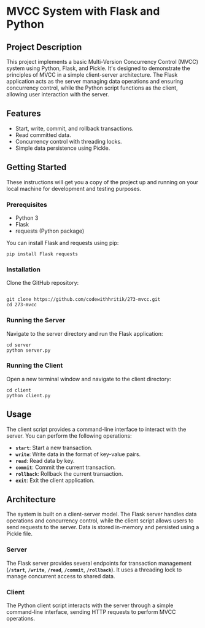 **MVCC System with Flask and Python**
=====================================

**Project Description**
-----------------------

This project implements a basic Multi-Version Concurrency Control (MVCC) system using Python, Flask, and Pickle. It's designed to demonstrate the principles of MVCC in a simple client-server architecture. The Flask application acts as the server managing data operations and ensuring concurrency control, while the Python script functions as the client, allowing user interaction with the server.

**Features**
------------

-   Start, write, commit, and rollback transactions.
-   Read committed data.
-   Concurrency control with threading locks.
-   Simple data persistence using Pickle.

**Getting Started**
-------------------

These instructions will get you a copy of the project up and running on your local machine for development and testing purposes.

### **Prerequisites**

-   Python 3
-   Flask
-   requests (Python package)

You can install Flask and requests using pip:

```
pip install Flask requests

```

### **Installation**

Clone the GitHub repository:

```

git clone https://github.com/codewithhritik/273-mvcc.git
cd 273-mvcc

```

### **Running the Server**

Navigate to the server directory and run the Flask application:

```
cd server
python server.py

```

### **Running the Client**

Open a new terminal window and navigate to the client directory:

```
cd client
python client.py

```

**Usage**
---------

The client script provides a command-line interface to interact with the server. You can perform the following operations:

-   **`start`**: Start a new transaction.
-   **`write`**: Write data in the format of key-value pairs.
-   **`read`**: Read data by key.
-   **`commit`**: Commit the current transaction.
-   **`rollback`**: Rollback the current transaction.
-   **`exit`**: Exit the client application.

**Architecture**
----------------

The system is built on a client-server model. The Flask server handles data operations and concurrency control, while the client script allows users to send requests to the server. Data is stored in-memory and persisted using a Pickle file.

### **Server**

The Flask server provides several endpoints for transaction management (**`/start`**, **`/write`**, **`/read`**, **`/commit`**, **`/rollback`**). It uses a threading lock to manage concurrent access to shared data.

### **Client**

The Python client script interacts with the server through a simple command-line interface, sending HTTP requests to perform MVCC operations.